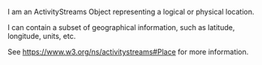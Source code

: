 I am an ActivityStreams Object representing a logical or physical location.

I can contain a subset of geographical information, such as latitude, longitude, units, etc.

See https://www.w3.org/ns/activitystreams#Place for more information.